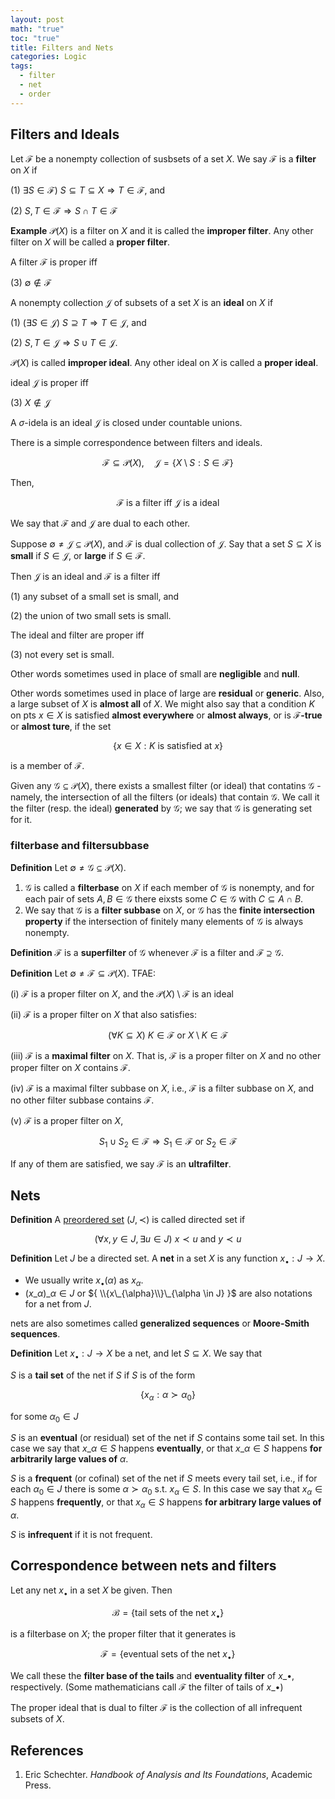 ```yaml
---
layout: post
math: "true"
toc: "true"
title: Filters and Nets
categories: Logic
tags:
  - filter
  - net
  - order
---
```

## Filters and Ideals

Let ${ \mathcal{F} }$ be a nonempty collection of susbsets of a set ${ X }$. We say ${ \mathcal{F} }$ is a **filter** on ${ X }$ if

(1) ${\exists S \in \mathcal{F})\  S \subseteq T \subseteq X \Rightarrow T \in \mathcal{F} }$, and
 
(2) ${ S,T \in \mathcal{F} \Rightarrow S \cap T \in \mathcal{F} }$

**Example** ${ \mathcal{P}(X) }$ is a filter on ${ X }$ and it is called the **improper filter**. Any other filter on ${ X }$ will be called a **proper filter**.

A filter ${ \mathcal{F} }$ is proper iff

(3) ${ \emptyset \notin \mathcal{F} }$

A nonempty collection ${ \mathcal{J} }$ of subsets of a set ${ X }$ is an **ideal** on ${ X }$ if

(1) ${ (\exists S \in \mathcal{J}) \  S \supseteq T \Rightarrow T \in \mathcal{J}  }$, and

(2) ${ S,T \in  \mathcal{J} \Rightarrow S \cup T \in \mathcal{J}}$.

${ \mathcal{P}(X) }$ is called **improper ideal**. Any other ideal on ${ X }$ is called a **proper ideal**.

ideal ${ \mathcal{J} }$ is proper iff

(3) ${ X \notin \mathcal{J} }$

A ${ \sigma }$-idela is an ideal ${ \mathcal{J} }$ is closed under countable unions.

There is a simple correspondence between filters and ideals.

$$ \mathcal{F} \subseteq \mathcal{P}(X),\quad \mathcal{J} = \{ X \setminus S : S \in \mathcal{F} \} $$

Then,

$$ \mathcal{F} \mbox{ is a filter iff } \mathcal{J} \mbox{ is a ideal}  $$

We say that ${ \mathcal{F} }$ and ${ \mathcal{J} }$ are dual to each other.

Suppose ${\emptyset \neq \mathcal{J} \subseteq \mathcal{P}(X)}$, and ${ \mathcal{F} }$ is dual collection of ${ \mathcal{J} }$. Say that a set ${ S \subseteq X}$ is **small** if ${ S \in \mathcal{J} }$, or **large** if ${ S \in \mathcal{F} }$.

Then ${ \mathcal{J} }$ is an ideal and ${ \mathcal{F} }$ is a filter iff

(1) any subset of a small set is small, and

(2) the union of two small sets is small.

The ideal and filter are proper iff

(3) not every set is small.

Other words sometimes used in place of small are **negligible** and **null**.

Other words sometimes used in place of large are **residual** or **generic**. Also, a large subset of ${ X }$ is **almost all** of ${ X }$. We might also say that a condition ${ K }$ on pts ${ x \in X }$ is satisfied **almost everywhere** or **almost always**, or is **${ \mathcal{F} }$-true** or **almost ture**, if the set

$$ \{ x \in X : K \mbox{ is satisfied at } x \} $$

is a member of ${ \mathcal{F} }$.

Given any ${ \mathcal{G} \subseteq \mathcal{P}(X) }$, there exists a smallest filter (or ideal) that contatins ${ \mathcal{G} }$ - namely, the intersection of all the filters (or ideals) that contain ${ \mathcal{G} }$. We call it the filter (resp. the ideal) **generated** by ${ \mathcal{G} }$; we say that ${ \mathcal{G} }$ is generating set for it.

### filterbase and filtersubbase

**Definition** Let ${ \emptyset \neq \mathcal{G} \subseteq \mathcal{P}(X) }$.

1. ${ \mathcal{G} }$ is called a **filterbase** on ${ X }$ if each member of ${ \mathcal{G} }$ is nonempty, and for each pair of sets ${ A,B \in \mathcal{G} }$ there eixsts some ${ C \in \mathcal{G} }$ with ${ C \subseteq A \cap B }$.
1. We say that ${ \mathcal{G} }$ is a **filter subbase** on ${ X }$, or ${ \mathcal{G} }$ has the **finite intersection property** if the intersection of finitely many elements of ${ \mathcal{G} }$ is always nonempty.


**Definition** ${ \mathcal{F} }$ is a **superfilter** of ${ \mathcal{G} }$ whenever ${ \mathcal{F} }$ is a filter and ${ \mathcal{F} \supseteq \mathcal{G} }$.

**Definition** Let ${ \emptyset \neq \mathcal{F} \subseteq \mathcal{P}(X) }$. TFAE:

(i) ${ \mathcal{F} }$ is a proper filter on ${ X }$, and the ${ \mathcal{P}(X) \setminus \mathcal{F} }$ is an ideal

(ii) ${ \mathcal{F} }$ is a proper filter on ${ X }$ that also satisfies:

$$ (\forall K \subseteq X)\ K \in \mathcal{F} \mbox{ or } X \setminus K \in \mathcal{F} $$

(iii) ${ \mathcal{F} }$ is a **maximal filter** on ${ X }$. That is, ${ \mathcal{F} }$ is a proper filter on ${ X }$ and no other proper filter on ${ X }$ contains ${ \mathcal{F} }$.

(iv) ${ \mathcal{F} }$  is a maximal filter subbase on ${ X }$, i.e., ${ \mathcal{F} }$ is a filter subbase on ${ X }$, and no other filter subbase contains ${ \mathcal{F} }$.

(v) ${ \mathcal{F} }$ is a proper filter on ${ X }$,

$$ S_{1} \cup S_{2} \in \mathcal{F} \Rightarrow S_{1} \in \mathcal{F} \mbox{ or } S_{2} \in \mathcal{F} $$

If any of them are satisfied, we say ${ \mathcal{F} }$ is an **ultrafilter**.

## Nets

**Definition** A [preordered set](https://paraconsistent.github.io/logic/2024/02/15/preorder.html) ${ (J,\prec) }$ is called directed set if

$$ (\forall x,y \in J, \exists u \in J)\  x \prec u \mbox{ and } y \prec u$$

**Definition** Let ${ J }$ be a directed set. A **net** in a set ${ X }$ is any function ${ x_{\bullet} : J \to X }$.

- We usually write ${ x_{\bullet}(\alpha) }$ as ${ x_{\alpha} }$.
- ${ (x\_{\alpha})\_{\alpha \in J} }$ or ${ \\{x\_{\alpha}\\}\_{\alpha \in J} }$ are also notations for a net from ${ J }$.

nets are also sometimes called **generalized sequences** or **Moore-Smith sequences**.

**Definition** Let ${ x_{\bullet} : J \to X}$ be a net, and let ${ S \subseteq X }$. We say that

${ S }$ is a **tail set** of the net if ${ S }$ if ${ S }$ is of the form

$$ \{ x_{\alpha}: \alpha \succ \alpha_{0} \} $$

for some ${ \alpha_{0} \in J}$

${ S }$ is an **eventual** (or residual) set of the net if ${ S }$ contains some tail set. In this case we say that ${ x\_{\alpha} \in S}$ happens **eventually**, or that ${ x\_{\alpha} \in S }$ happens **for arbitrarily large values of** ${ \alpha }$.

${ S }$ is a **frequent** (or cofinal) set of the net if ${ S }$ meets every tail set, i.e., if for each ${ \alpha_{0} \in J }$ there is some ${ \alpha \succ \alpha_{0}}$ s.t. ${ x_{\alpha} \in S }$. In this case we say that ${ x_{\alpha} \in S }$ happens **frequently**, or that ${ x_{\alpha} \in S}$ happens **for arbitrary large values of** ${ \alpha }$.

${ S }$ is **infrequent** if it is not frequent.

## Correspondence between nets and filters

Let any net ${ x_{\bullet} }$ in a set ${ X }$ be given. Then

$$ \mathcal{B} = \{ \mbox{tail sets of the net } x_{\bullet} \} $$

is a filterbase on ${ X }$; the proper filter that it generates is

$$ \mathcal{F} = \{ \mbox{eventual sets of the net } x_{\bullet} \} $$

We call these the **filter base of the tails** and **eventuality filter** of ${ x\_{\bullet} }$, respectively. (Some mathematicians call ${ \mathcal{F} }$ the filter of tails of ${ x\_{\bullet} }$)

The proper ideal that is dual to filter ${ \mathcal{F} }$ is the collection of all infrequent subsets of ${ X }$.

## References

1. Eric Schechter. *Handbook of Analysis and Its Foundations*, Academic Press.
